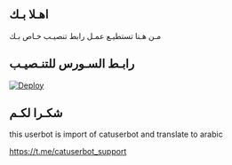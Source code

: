 ## اهـلا بـك
مـن هـنا تستطيـع عمـل رابط تنصيـب خـاص بـك

## رابـط السـورس للتنـصيـب

[![Deploy](https://www.herokucdn.com/deploy/button.svg)](https://heroku.com/deploy?template=https://github.com/m08634m/pack)

## شكـرا لكـم 


this userbot is import of catuserbot and translate to arabic

https://t.me/catuserbot_support
